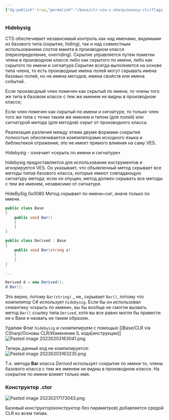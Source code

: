 ```yaml
---
{"dg-publish":true,"permalink":"/base/clr-via-c-sharp/osnovy-clr/flagi-metadannyh/"}
---
```



### Hidebysig

CTS обеспечивает независимый контроль как над именами, видимыми из базового типа (скрытие, hiding), так и над совместным использованием слотов макета в производном классе (переопределение, overriding). Скрытие управляется путем пометки члена в производном классе либо как <span class="R">скрытого по имени</span>, либо как <span class="G"> скрытого по имени и сигнатуре</span>.Скрытие всегда выполняется на основе типа члена, то есть производные имена полей могут скрывать имена базовых полей, но не имена методов, имена свойств или имена событий. 

Если производный член помечен как <span class="R">скрытый по имени</span>, то члены того же типа в базовом классе с тем же именем не видны в производном классе;

Если член помечен как <span class="G">скрытый по имени и сигнатуре</span>, то только член того же типа с точно таким же именем и типом (для полей) или сигнатурой метода (для методов) скрыт от производного класса.

Реализация различия между этими двумя формами сокрытия полностью обеспечивается компиляторами исходного языка и библиотекой отражения; это не имеет прямого влияния на саму VES.

Hidebysig - означает <span class="G">«скрыть по имени и сигнатуре»</span>

hidebysig предоставляется для использования инструментов и игнорируется VES. Он указывает, что объявленный метод скрывает все методы типов базового класса, которые имеют совпадающую сигнатуру метода; если он опущен, метод должен скрывать все методы с тем же именем, независимо от сигнатуре.

HideBySig 0x0080 Метод <span class="G">скрывает по имени+сиг</span>, иначе только <span class="R">по имени</span>.


```csharp
public class Base
{
    public void Bar()
    {
    }
}

public class Derived : Base
{
    public void Bar(string x)
    {
    }
}

...

Derived d = new Derived();
d.Bar();
```

Это верно, потому `Bar(string)` _ не_ скрывает `Bar()`, потому что компилятор C# использует `hidebysig`. Если бы он использовал семантику <span class="R">«скрыть по имени»</span>, вы бы вообще не смогли вызвать метод `Bar()` ссылку типа `Derived`, хотя вы все равно могли бы привести ее к Base и назвать ее таким образом.


Удалим Флаг `hidebysig` и скомпилируем с помощью [[Base/CLR via CSharp/Основы CLR/Изменение IL кода\|инструкции]]
![Pasted image 20230203163041.png](/img/user/Files/Image/Pasted%20image%2020230203163041.png)

Теперь данный код не компилируется:
![Pasted image 20230203163235.png](/img/user/Files/Image/Pasted%20image%2020230203163235.png)

Т.к. метода **Bar** класса _Derived_ использует <span class="R">сокрытие по имени</span> то, члены базового класса с тем же именем не видны в производном классе. На сокрытие по имени влияет только имя.

### Конструктор .ctor
![Pasted image 20230217173043.png](/img/user/Files/Image/Pasted%20image%2020230217173043.png)

Базовый конструктор(конструктор без параметров) добавляется средой CLR ко всем типам.
